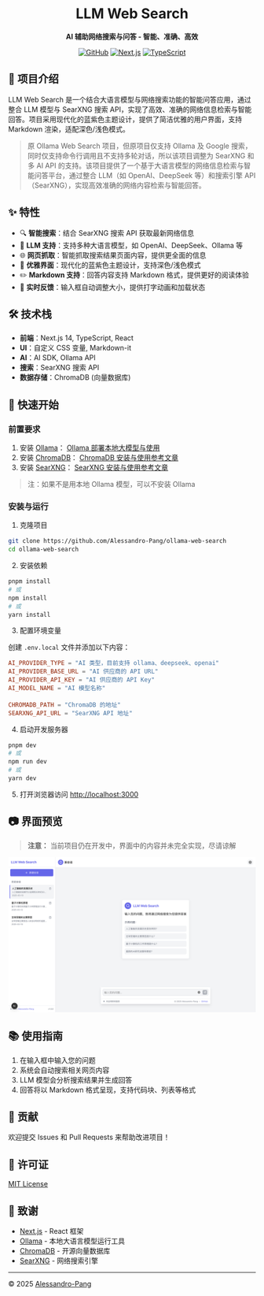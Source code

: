 <div align="center">

<h1>LLM Web Search</h1>

**AI 辅助网络搜索与问答 - 智能、准确、高效**

[![GitHub](https://img.shields.io/github/license/Alessandro-Pang/ollama-web-search)](https://github.com/Alessandro-Pang/ollama-web-search/blob/main/LICENSE)
[![Next.js](https://img.shields.io/badge/Next.js-14-black)](https://nextjs.org/)
[![TypeScript](https://img.shields.io/badge/TypeScript-5.0-blue)](https://www.typescriptlang.org/)

</div>

## 📝 项目介绍

LLM Web Search 是一个结合大语言模型与网络搜索功能的智能问答应用，通过整合 LLM 模型与 SearXNG 搜索 API，实现了高效、准确的网络信息检索与智能回答。项目采用现代化的蓝紫色主题设计，提供了简洁优雅的用户界面，支持 Markdown 渲染，适配深色/浅色模式。

> 原 Ollama Web Search 项目，但原项目仅支持 Ollama 及 Google 搜索，同时仅支持命令行调用且不支持多轮对话，所以该项目调整为 SearXNG 和多 AI  API 的支持。该项目提供了一个基于大语言模型的网络信息检索与智能问答平台，通过整合 LLM（如 OpenAI、DeepSeek 等）和搜索引擎 API（SearXNG），实现高效准确的网络内容检索与智能回答。

## ✨ 特性

- 🔍 **智能搜索**：结合 SearXNG 搜索 API 获取最新网络信息
- 🧠 **LLM 支持**：支持多种大语言模型，如 OpenAI、DeepSeek、Ollama 等
- 🌐 **网页抓取**：智能抓取搜索结果页面内容，提供更全面的信息
- 💬 **优雅界面**：现代化的蓝紫色主题设计，支持深色/浅色模式
- ✏️ **Markdown 支持**：回答内容支持 Markdown 格式，提供更好的阅读体验
- 🔄 **实时反馈**：输入框自动调整大小，提供打字动画和加载状态

## 🛠️ 技术栈

- **前端**：Next.js 14, TypeScript, React
- **UI**：自定义 CSS 变量, Markdown-it
- **AI**：AI SDK, Ollama API
- **搜索**：SearXNG 搜索 API
- **数据存储**：ChromaDB (向量数据库)

## 🚀 快速开始

### 前置要求

1. 安装 [Ollama](https://ollama.com/)： [Ollama 部署本地大模型与使用](https://juejin.cn/post/7457812218509377587)
2. 安装 [ChromaDB](https://www.trychroma.com/)： [ChromaDB 安装与使用参考文章](https://juejin.cn/post/7480401080742248474)
3. 安装 [SearXNG](https://searxng.org)： [SearXNG 安装与使用参考文章](https://juejin.cn/post/7480089438899404850)

> 注：如果不是用本地 Ollama 模型，可以不安装 Ollama

### 安装与运行

1. 克隆项目

```bash
git clone https://github.com/Alessandro-Pang/ollama-web-search
cd ollama-web-search
```

2. 安装依赖

```bash
pnpm install
# 或
npm install
# 或
yarn install
```

3. 配置环境变量

创建 `.env.local` 文件并添加以下内容：

```conf
AI_PROVIDER_TYPE = "AI 类型，目前支持 ollama、deepseek、openai"
AI_PROVIDER_BASE_URL = "AI 供应商的 API URL"
AI_PROVIDER_API_KEY = "AI 供应商的 API Key"
AI_MODEL_NAME = "AI 模型名称"

CHROMADB_PATH = "ChromaDB 的地址"
SEARXNG_API_URL = "SearXNG API 地址"
```

4. 启动开发服务器

```bash
pnpm dev
# 或
npm run dev
# 或
yarn dev
```

5. 打开浏览器访问 [http://localhost:3000](http://localhost:3000)

## 📷 界面预览

> **注意：**
> 当前项目仍在开发中，界面中的内容并未完全实现，尽请谅解

![LLM Web Search 界面预览](public/preview.png)

## 📚 使用指南

1. 在输入框中输入您的问题
2. 系统会自动搜索相关网页内容
3. LLM 模型会分析搜索结果并生成回答
4. 回答将以 Markdown 格式呈现，支持代码块、列表等格式

## 🤝 贡献

欢迎提交 Issues 和 Pull Requests 来帮助改进项目！

## 📄 许可证

[MIT License](LICENSE)

## 🙏 致谢

- [Next.js](https://nextjs.org/) - React 框架
- [Ollama](https://ollama.com/) - 本地大语言模型运行工具
- [ChromaDB](https://www.trychroma.com/) - 开源向量数据库
- [SearXNG](https://searxng.org) - 网络搜索引擎

---

© 2025 [Alessandro-Pang](https://github.com/Alessandro-Pang)
